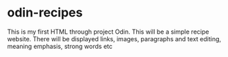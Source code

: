 # odin-recipes
This is my first HTML through project Odin.
This will be a simple recipe website.
There will be displayed links, images, paragraphs and text editing, meaning emphasis, strong words etc
